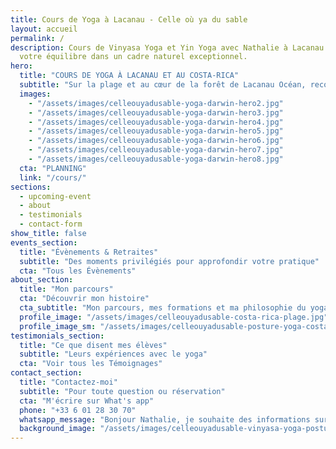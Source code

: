 ```yaml
---
title: Cours de Yoga à Lacanau - Celle où ya du sable
layout: accueil
permalink: /
description: Cours de Vinyasa Yoga et Yin Yoga avec Nathalie à Lacanau. Trouvez
  votre équilibre dans un cadre naturel exceptionnel.
hero:
  title: "COURS DE YOGA À LACANAU ET AU COSTA-RICA"
  subtitle: "Sur la plage et au cœur de la forêt de Lacanau Océan, reconnectez-vous à l’essentiel lors de votre pratique"
  images:
    - "/assets/images/celleouyadusable-yoga-darwin-hero2.jpg"
    - "/assets/images/celleouyadusable-yoga-darwin-hero3.jpg"
    - "/assets/images/celleouyadusable-yoga-darwin-hero4.jpg"
    - "/assets/images/celleouyadusable-yoga-darwin-hero5.jpg"
    - "/assets/images/celleouyadusable-yoga-darwin-hero6.jpg"
    - "/assets/images/celleouyadusable-yoga-darwin-hero7.jpg"
    - "/assets/images/celleouyadusable-yoga-darwin-hero8.jpg"
  cta: "PLANNING"
  link: "/cours/"
sections:
  - upcoming-event
  - about
  - testimonials
  - contact-form
show_title: false
events_section:
  title: "Évènements & Retraites"
  subtitle: "Des moments privilégiés pour approfondir votre pratique"
  cta: "Tous les Évènements"
about_section:
  title: "Mon parcours"
  cta: "Découvrir mon histoire"
  cta_subtitle: "Mon parcours, mes formations et ma philosophie du yoga"
  profile_image: "/assets/images/celleouyadusable-costa-rica-plage.jpg"
  profile_image_sm: "/assets/images/celleouyadusable-posture-yoga-costa-rica.jpg"
testimonials_section:
  title: "Ce que disent mes élèves"
  subtitle: "Leurs expériences avec le yoga"
  cta: "Voir tous les Témoignages"
contact_section:
  title: "Contactez-moi"
  subtitle: "Pour toute question ou réservation"
  cta: "M'écrire sur What's app"
  phone: "+33 6 01 28 30 70"
  whatsapp_message: "Bonjour Nathalie, je souhaite des informations sur vos cours de yoga. Merci"
  background_image: "/assets/images/celleouyadusable-vinyasa-yoga-posture-lacanau-et-costa-rica.jpg"
---
```

